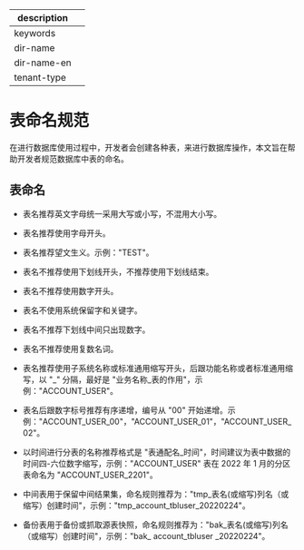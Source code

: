 |description||
|---|---|
|keywords||
|dir-name||
|dir-name-en||
|tenant-type||

# 表命名规范

在进行数据库使用过程中，开发者会创建各种表，来进行数据库操作，本文旨在帮助开发者规范数据库中表的命名。

## 表命名

* 表名推荐英文字母统一采用大写或小写，不混用大小写。

* 表名推荐使用字母开头。

* 表名推荐望文生义。示例："TEST"。

* 表名不推荐使用下划线开头，不推荐使用下划线结束。

* 表名不推荐使用数字开头。

* 表名不使用系统保留字和关键字。

* 表名不推荐下划线中间只出现数字。

* 表名不推荐使用复数名词。

* 表名推荐使用子系统名称或标准通用缩写开头，后跟功能名称或者标准通用缩写，以 "_" 分隔，最好是 "业务名称_表的作用"，示例："ACCOUNT_USER"。

* 表名后跟数字标号推荐有序递增，编号从 "00" 开始递增。示例："ACCOUNT_USER_00"，"ACCOUNT_USER_01"，"ACCOUNT_USER_02"。

* 以时间进行分表的名称推荐格式是 "表通配名_时间"，时间建议为表中数据的时间四-六位数字缩写，示例："ACCOUNT_USER" 表在 2022 年 1 月的分区表命名为 "ACCOUNT_USER_2201"。

* 中间表用于保留中间结果集，命名规则推荐为："tmp_表名(或缩写)列名（或缩写）创建时间"，示例："tmp_account_tbluser_20220224"。

* 备份表用于备份或抓取源表快照，命名规则推荐为："bak_表名(或缩写)列名（或缩写）创建时间"，示例："bak_ account_tbluser _20220224"。
